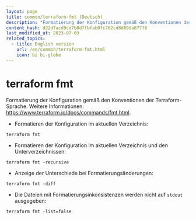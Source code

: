 ```yaml
---
layout: page
title: common/terraform-fmt (Deutsch)
description: "Formatierung der Konfiguration gemäß den Konventionen der Terraform-Sprache."
content_hash: d22d7acd9cd7b0d7fbfab0fc762cd8d89da877f8
last_modified_at: 2023-07-03
related_topics:
  - title: English version
    url: /en/common/terraform-fmt.html
    icon: bi bi-globe
---
```

# terraform fmt

Formatierung der Konfiguration gemäß den Konventionen der Terraform-Sprache.
Weitere Informationen: <https://www.terraform.io/docs/commands/fmt.html>.

- Formatieren der Konfiguration im aktuellen Verzeichnis:

`terraform fmt`

- Formatieren der Konfiguration im aktuellen Verzeichnis und den Unterverzeichnissen:

`terraform fmt -recursive`

- Anzeige der Unterschiede bei Formatierungsänderungen:

`terraform fmt -diff`

- Die Dateien mit Formatierungsinkonsistenzen werden nicht auf `stdout` ausgegeben:

`terraform fmt -list=false`
